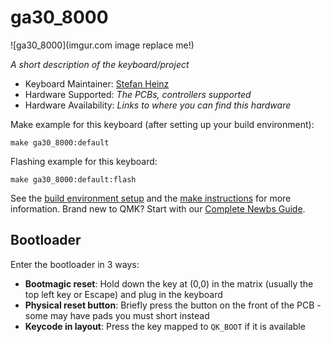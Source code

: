 # ga30_8000

![ga30_8000](imgur.com image replace me!)

*A short description of the keyboard/project*

* Keyboard Maintainer: [Stefan Heinz](https://github.com/StefanH-AT)
* Hardware Supported: *The PCBs, controllers supported*
* Hardware Availability: *Links to where you can find this hardware*

Make example for this keyboard (after setting up your build environment):

    make ga30_8000:default

Flashing example for this keyboard:

    make ga30_8000:default:flash

See the [build environment setup](https://docs.qmk.fm/#/getting_started_build_tools) and the [make instructions](https://docs.qmk.fm/#/getting_started_make_guide) for more information. Brand new to QMK? Start with our [Complete Newbs Guide](https://docs.qmk.fm/#/newbs).

## Bootloader

Enter the bootloader in 3 ways:

* **Bootmagic reset**: Hold down the key at (0,0) in the matrix (usually the top left key or Escape) and plug in the keyboard
* **Physical reset button**: Briefly press the button on the front of the PCB - some may have pads you must short instead
* **Keycode in layout**: Press the key mapped to `QK_BOOT` if it is available
